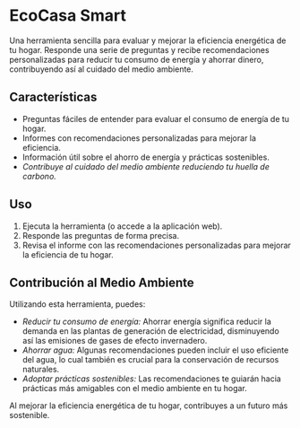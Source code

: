 # EcoCasa Smart

Una herramienta sencilla para evaluar y mejorar la eficiencia energética de tu hogar. Responde una serie de preguntas y recibe recomendaciones personalizadas para reducir tu consumo de energía y ahorrar dinero, contribuyendo así al cuidado del medio ambiente.

## Características

* Preguntas fáciles de entender para evaluar el consumo de energía de tu hogar.
* Informes con recomendaciones personalizadas para mejorar la eficiencia.
* Información útil sobre el ahorro de energía y prácticas sostenibles.
* *Contribuye al cuidado del medio ambiente reduciendo tu huella de carbono.*

## Uso

1. Ejecuta la herramienta (o accede a la aplicación web).
2. Responde las preguntas de forma precisa.
3. Revisa el informe con las recomendaciones personalizadas para mejorar la eficiencia de tu hogar.

## Contribución al Medio Ambiente

Utilizando esta herramienta, puedes:

* *Reducir tu consumo de energía:*  Ahorrar energía significa reducir la demanda en las plantas de generación de electricidad, disminuyendo así las emisiones de gases de efecto invernadero.
* *Ahorrar agua:* Algunas recomendaciones pueden incluir el uso eficiente del agua, lo cual también es crucial para la conservación de recursos naturales.
* *Adoptar prácticas sostenibles:*  Las recomendaciones te guiarán hacia prácticas más amigables con el medio ambiente en tu hogar.

Al mejorar la eficiencia energética de tu hogar, contribuyes a un futuro más sostenible.
  
   

